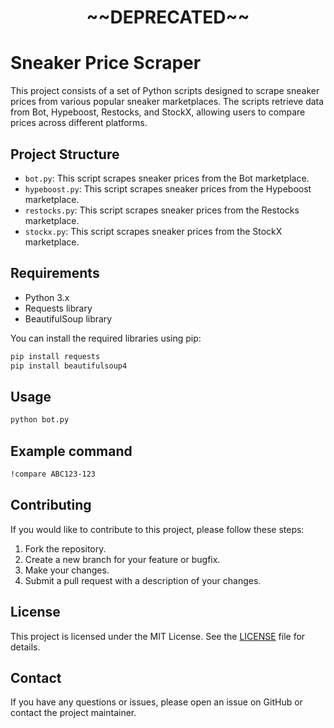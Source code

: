 <h1 align="center">
~~DEPRECATED~~
</h1>

# Sneaker Price Scraper

This project consists of a set of Python scripts designed to scrape sneaker prices from various popular sneaker marketplaces. The scripts retrieve data from Bot, Hypeboost, Restocks, and StockX, allowing users to compare prices across different platforms.

## Project Structure

- `bot.py`: This script scrapes sneaker prices from the Bot marketplace.
- `hypeboost.py`: This script scrapes sneaker prices from the Hypeboost marketplace.
- `restocks.py`: This script scrapes sneaker prices from the Restocks marketplace.
- `stockx.py`: This script scrapes sneaker prices from the StockX marketplace.

## Requirements

- Python 3.x
- Requests library
- BeautifulSoup library

You can install the required libraries using pip:
```bash
pip install requests
pip install beautifulsoup4
```
## Usage
```bash
python bot.py
```
## Example command
```bash
!compare ABC123-123
```

## Contributing

If you would like to contribute to this project, please follow these steps:

1. Fork the repository.
2. Create a new branch for your feature or bugfix.
3. Make your changes.
4. Submit a pull request with a description of your changes.

## License

This project is licensed under the MIT License. See the [LICENSE](LICENSE) file for details.

## Contact

If you have any questions or issues, please open an issue on GitHub or contact the project maintainer.
